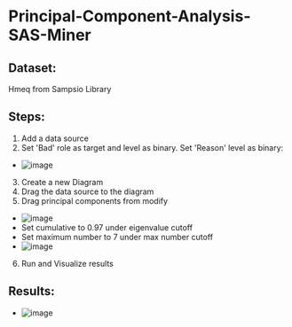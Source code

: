 # Principal-Component-Analysis-SAS-Miner

**Dataset:**
-
Hmeq from Sampsio Library

**Steps:**
-
1. Add a data source
2. Set 'Bad' role as target and level as binary. Set 'Reason' level as binary:
  - ![image](https://user-images.githubusercontent.com/98597962/162488374-f737488f-afdb-4d6c-892b-8ad9b749dbf9.png)
3. Create a new Diagram
4. Drag the data source to the diagram 
5. Drag principal components from modify
  - ![image](https://user-images.githubusercontent.com/98597962/162489098-d407a93a-8ff5-431a-92d0-c24554852bcd.png)
  - Set cumulative to 0.97 under eigenvalue cutoff
  - Set maximum number to 7 under max number cutoff
  - ![image](https://user-images.githubusercontent.com/98597962/162489234-fb90d510-1f91-4301-addd-07a21ee38b55.png)
6. Run and Visualize results

**Results:**
-
- ![image](https://user-images.githubusercontent.com/98597962/162489755-567019e3-6eb5-43a7-a601-78364beeee4f.png)





